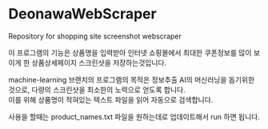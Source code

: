 # DeonawaWebScraper
Repository for shopping site screenshot webscraper

이 프로그램의 기능은 상품명을 입력받아 인터넷 쇼핑몰에서 최대한 쿠폰정보를 많이 보이게 한 상품상세페이지 스크린샷을 저장하는것입니다.

machine-learning 브랜치의 프로그램의 목적은 정보추출 AI의 머신러닝을 돕기위한것으로, 다량의 스크린샷을 최소한의 노력으로 얻도록 합니다.<br>
이를 위해 상품명이 적혀있는 텍스트 파일을 읽어 자동으로 검색합니다.

사용을 할때는 product_names.txt 파일을 원하는데로 업데이트해서 run 하면 됩니다.